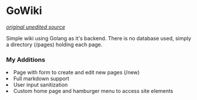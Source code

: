 # GoWiki
 <i><a href="https://go.dev/doc/articles/wiki/final.go">original unedited source</a></i> 
 <p>Simple wiki using Golang as it's backend. There is no database used, simply a directory (/pages) holding each page.</p>
 <h3>My Additions</h3>
 <li>Page with form to create and edit new pages (/new)</li>
 <li>Full markdown support</li>
 <li>User input sanitization</li>
 <li>Custom home page and hamburger menu to access site elements</li>
